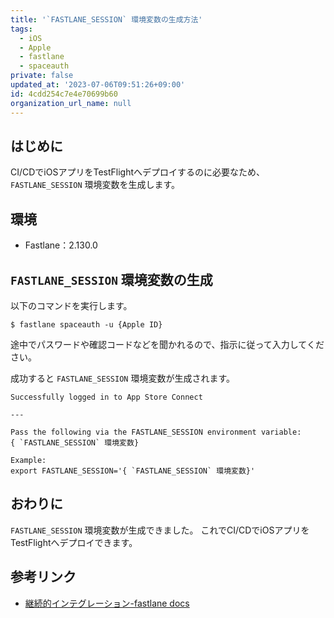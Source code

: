 ```yaml
---
title: '`FASTLANE_SESSION` 環境変数の生成方法'
tags:
  - iOS
  - Apple
  - fastlane
  - spaceauth
private: false
updated_at: '2023-07-06T09:51:26+09:00'
id: 4cdd254c7e4e70699b60
organization_url_name: null
---
```

## はじめに

CI/CDでiOSアプリをTestFlightへデプロイするのに必要なため、 `FASTLANE_SESSION` 環境変数を生成します。

## 環境

- Fastlane：2.130.0

## `FASTLANE_SESSION` 環境変数の生成

以下のコマンドを実行します。

```shell-session
$ fastlane spaceauth -u {Apple ID}
```

途中でパスワードや確認コードなどを聞かれるので、指示に従って入力してください。

成功すると `FASTLANE_SESSION` 環境変数が生成されます。

```shell-session
Successfully logged in to App Store Connect

---

Pass the following via the FASTLANE_SESSION environment variable:
{ `FASTLANE_SESSION` 環境変数}

Example:
export FASTLANE_SESSION='{ `FASTLANE_SESSION` 環境変数}'
```

## おわりに

`FASTLANE_SESSION` 環境変数が生成できました。
これでCI/CDでiOSアプリをTestFlightへデプロイできます。

## 参考リンク

- [継続的インテグレーション-fastlane docs](https://docs.fastlane.tools/best-practices/continuous-integration/#use-of-application-specific-passwords-and-spaceauth)
